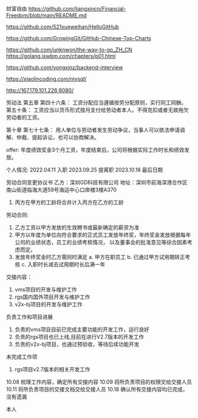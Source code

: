 财富自由 https://github.com/liangxincn/Financial-Freedom/blob/main/README.md

https://github.com/521xueweihan/HelloGitHub

https://github.com/GrowingGit/GitHub-Chinese-Top-Charts

https://github.com/unknwon/the-way-to-go_ZH_CN
https://golang.iswbm.com/chapters/p01.html

https://github.com/yongxinz/backend-interview


https://xiaolincoding.com/mysql/


http://167.179.101.226:8080/


劳动法
第五章
第四十六条： 工资分配应当遵循按劳分配原则，实行同工同酬。
第五十条：   工资应当以货币形式按月支付给劳动者本人。不得克扣或者无故拖欠劳动者的工资。

第十章
第七十七条：  用人单位与劳动者发生劳动争议，当事人可以依法申请调解、仲裁、提起诉讼，也可以协商解决。


offer:
年度绩效奖金3个月工资，年度结束后，公司将根据实际工作时长和绩效发放。

个人情况:
2022.04.11 入职
2023.09.25 提离职
2023.10.18 最后日期

劳动合同变更协议书
乙方：深圳GD科技有限公司
地址：深圳市前海深港合作区南山街道临海大道59号海运中心口岸楼3楼A370
1. 丙方在甲方的工龄将合并计入丙方在乙方的工龄

劳动合同:
1. 乙方工资以甲方发放的生效聘书或最新确定的薪资为准
2. 甲方以年度为单位向符合要求的正式员工发放年终奖，年终奖金发放根据每年公司的业绩状态，员工的业绩考核情况，
以及董事会的批准意见等综合因素考虑而定。
3. 发放年终奖金时乙方需同时满足
    a. 甲方在职员工
    b. 已通过甲方试用期转正考核
    c. 入职时长减去试用期时长后满一年


交接内容：
1. vms项目的开发与维护工作
2. rgs国内国外项目开发与维护工作
3. v2x-bj项目的开发与维护工作

负责工作和项目进展
1. 负责的vms项目目前已完成主要功能的开发工作，运行良好
2. 负责的rgs项目也已上线,目前在进行V2.7版本的开发工作
3. 负责的v2x-bj项目，也通过预验收，等待后续功能开发

未完成工作项
1. rgs项目v2.7版本的相关开发工作

10.08 梳理工作内容，确定所有交接内容
10.09 将所负责项目的权限交给交接人员
10.11 将所负责项目的交接文档交给交接人员
10.18 确认所有交接内容均已完成，没有遗漏


本人